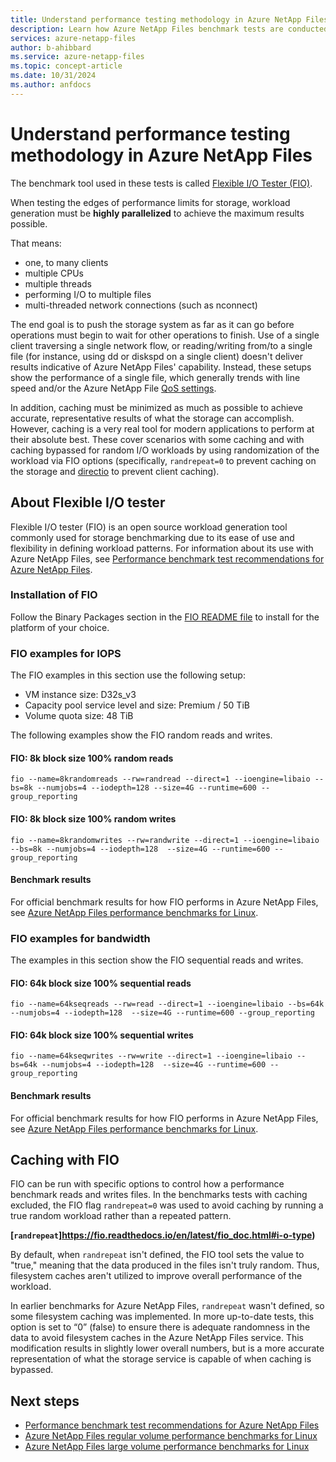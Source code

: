 ```yaml
---
title: Understand performance testing methodology in Azure NetApp Files
description: Learn how Azure NetApp Files benchmark tests are conducted. 
services: azure-netapp-files
author: b-ahibbard
ms.service: azure-netapp-files
ms.topic: concept-article
ms.date: 10/31/2024
ms.author: anfdocs
---
```


# Understand performance testing methodology in Azure NetApp Files

The benchmark tool used in these tests is called [Flexible I/O Tester (FIO)](https://fio.readthedocs.io/en/latest/fio_doc.html).  

When testing the edges of performance limits for storage, workload generation must be **highly parallelized** to achieve the maximum results possible.  

That means: 
- one, to many clients 
- multiple CPUs 
- multiple threads  
- performing I/O to multiple files  
- multi-threaded network connections (such as nconnect) 

The end goal is to push the storage system as far as it can go before operations must begin to wait for other operations to finish. Use of a single client traversing a single network flow, or reading/writing from/to a single file (for instance, using dd or diskspd on a single client) doesn't deliver results indicative of Azure NetApp Files' capability. Instead, these setups show the performance of a single file, which generally trends with line speed and/or the Azure NetApp File [QoS settings](azure-netapp-files-understand-storage-hierarchy.md#qos_types). 

In addition, caching must be minimized as much as possible to achieve accurate, representative results of what the storage can accomplish. However, caching is a very real tool for modern applications to perform at their absolute best. These cover scenarios with some caching and with caching bypassed for random I/O workloads by using randomization of the workload via FIO options (specifically, `randrepeat=0` to prevent caching on the storage and [directio](performance-linux-direct-io.md) to prevent client caching). 

## About Flexible I/O tester 

Flexible I/O tester (FIO) is an open source workload generation tool commonly used for storage benchmarking due to its ease of use and flexibility in defining workload patterns. For information about its use with Azure NetApp Files, see [Performance benchmark test recommendations for Azure NetApp Files](azure-netapp-files-performance-metrics-volumes.md).

### Installation of FIO

Follow the Binary Packages section in the [FIO README file](https://github.com/axboe/fio#readme) to install for the platform of your choice.

### FIO examples for IOPS 

The FIO examples in this section use the following setup:
* VM instance size: D32s_v3
* Capacity pool service level and size: Premium / 50 TiB
* Volume quota size: 48 TiB

The following examples show the FIO random reads and writes.

#### FIO: 8k block size 100% random reads

`fio --name=8krandomreads --rw=randread --direct=1 --ioengine=libaio --bs=8k --numjobs=4 --iodepth=128 --size=4G --runtime=600 --group_reporting`

#### FIO: 8k block size 100% random writes

`fio --name=8krandomwrites --rw=randwrite --direct=1 --ioengine=libaio --bs=8k --numjobs=4 --iodepth=128  --size=4G --runtime=600 --group_reporting`

#### Benchmark results

For official benchmark results for how FIO performs in Azure NetApp Files, see [Azure NetApp Files performance benchmarks for Linux](performance-benchmarks-linux.md).

### FIO examples for bandwidth

The examples in this section show the FIO sequential reads and writes.

#### FIO: 64k block size 100% sequential reads

`fio --name=64kseqreads --rw=read --direct=1 --ioengine=libaio --bs=64k --numjobs=4 --iodepth=128  --size=4G --runtime=600 --group_reporting`

#### FIO: 64k block size 100% sequential writes

`fio --name=64kseqwrites --rw=write --direct=1 --ioengine=libaio --bs=64k --numjobs=4 --iodepth=128  --size=4G --runtime=600 --group_reporting`

#### Benchmark results

For official benchmark results for how FIO performs in Azure NetApp Files, see [Azure NetApp Files performance benchmarks for Linux](performance-benchmarks-linux.md).

## Caching with FIO 

FIO can be run with specific options to control how a performance benchmark reads and writes files. In the benchmarks tests with caching excluded, the FIO flag `randrepeat=0` was used to avoid caching by running a true random workload rather than a repeated pattern. 

**[`randrepeat`]https://fio.readthedocs.io/en/latest/fio_doc.html#i-o-type)**

By default, when `randrepeat` isn't defined, the FIO tool sets the value to "true," meaning that the data produced in the files isn't truly random. Thus, filesystem caches aren't utilized to improve overall performance of the workload.  

In earlier benchmarks for Azure NetApp Files, `randrepeat` wasn't defined, so some filesystem caching was implemented. In more up-to-date tests, this option is set to “0” (false) to ensure there is adequate randomness in the data to avoid filesystem caches in the Azure NetApp Files service. This modification results in slightly lower overall numbers, but is a more accurate representation of what the storage service is capable of when caching is bypassed. 

## Next steps 

* [Performance benchmark test recommendations for Azure NetApp Files](azure-netapp-files-performance-metrics-volumes.md)
* [Azure NetApp Files regular volume performance benchmarks for Linux](performance-benchmarks-linux.md)
* [Azure NetApp Files large volume performance benchmarks for Linux](performance-large-volumes-linux.md)

